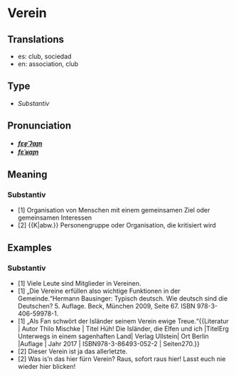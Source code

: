 # Verein
## Translations
- es: club, sociedad
- en: association, club
## Type
- _Substantiv_
## Pronunciation
- **_[fɛɐ̯ˈʔaɪ̯n](https://commons.wikimedia.org/wiki/File:De-Verein.ogg)_**
- **_[fɛˈʁaɪ̯n](https://commons.wikimedia.org/wiki/File:De-Verein.ogg)_**
## Meaning
### Substantiv
- [1] Organisation von Menschen mit einem gemeinsamen Ziel oder gemeinsamen Interessen
- [2] {{K|abw.}} Personengruppe oder Organisation, die kritisiert wird
## Examples
### Substantiv
- [1] Viele Leute sind Mitglieder in Vereinen.
- [1] „Die Vereine erfüllen also wichtige Funktionen in der Gemeinde.“<ref>Hermann Bausinger: Typisch deutsch. Wie deutsch sind die Deutschen? 5. Auflage. Beck, München 2009, Seite 67. ISBN 978-3-406-59978-1.</ref>
- [1] „Als Fan schwört der Isländer seinem Verein ewige Treue.“<ref>{{Literatur | Autor Thilo Mischke | Titel Húh! Die Isländer, die Elfen und ich |TitelErg Unterwegs in einem sagenhaften Land| Verlag Ullstein| Ort Berlin |Auflage | Jahr 2017 | ISBN978-3-86493-052-2 | Seiten270.}}</ref>
- [2] Dieser Verein ist ja das allerletzte.
- [2] Was is’n das hier fürn Verein? Raus, sofort raus hier! Lasst euch nie wieder hier blicken!
